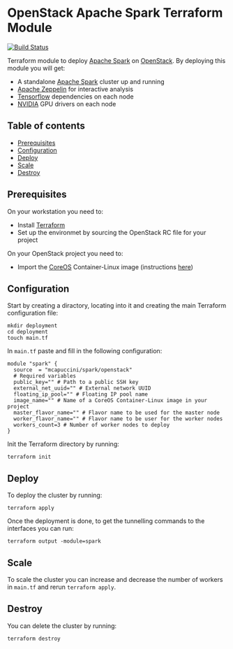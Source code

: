 # OpenStack Apache Spark Terraform Module

[![Build Status](https://travis-ci.org/mcapuccini/terraform-openstack-spark.svg?branch=master)](https://travis-ci.org/mcapuccini/terraform-openstack-spark)

Terraform module to deploy [Apache Spark](https://spark.apache.org/) on [OpenStack](https://www.openstack.org/). By deploying this module you will get:

- A standalone [Apache Spark](https://spark.apache.org/) cluster up and running
- [Apache Zeppelin](https://zeppelin.apache.org/) for interactive analysis
- [Tensorflow](https://www.tensorflow.org/) dependencies on each node
- [NVIDIA](https://www.nvidia.com/) GPU drivers on each node

## Table of contents
- [Prerequisites](#prerequisites)
- [Configuration](#configuration)
- [Deploy](#deploy)
- [Scale](#scale)
- [Destroy](#destroy)

## Prerequisites
On your workstation you need to:

- Install [Terraform](https://www.terraform.io/)
- Set up the environmet by sourcing the OpenStack RC file for your project 

On your OpenStack project you need to:

- Import the [CoreOS](https://coreos.com/) Container-Linux image (instructions [here](https://coreos.com/os/docs/latest/booting-on-openstack.html@@))

## Configuration

Start by creating a diractory, locating into it and creating the main Terraform configuration file:

```
mkdir deployment
cd deployment
touch main.tf
```

In `main.tf` paste and fill in the following configuration:

```hcl
module "spark" {
  source  = "mcapuccini/spark/openstack"
  # Required variables
  public_key="" # Path to a public SSH key
  external_net_uuid="" # External network UUID
  floating_ip_pool="" # Floating IP pool name
  image_name="" # Name of a CoreOS Container-Linux image in your project
  master_flavor_name="" # Flavor name to be used for the master node
  worker_flavor_name="" # Flavor name to be user for the worker nodes
  workers_count=3 # Number of worker nodes to deploy
}
```

Init the Terraform directory by running:

```
terraform init
```

## Deploy

To deploy the cluster by running:

```
terraform apply
```

Once the deployment is done, to get the tunnelling commands to the interfaces you can run:

```
terraform output -module=spark
```

## Scale

To scale the cluster you can increase and decrease the number of workers in `main.tf` and rerun `terraform apply`.

## Destroy

You can delete the cluster by running:

```
terraform destroy
```
